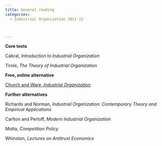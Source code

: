 ```yaml
---
title: General reading
categories:
  - Industrial Organization 2011-12



---
```

<b>Core texts</b>

Cabral, <i>Introduction to Industrial Organization</i>

Tirole, <i>The Theory of Industrial Organization</i>



<b>Free, online alternative</b>

<a href="https://works.bepress.com/cgi/viewcontent.cgi?article=1022&amp;context=jeffrey_church">Church and Ware, <i>Industrial Organization</i></a>



<b>Further alternatives</b> &nbsp; 

 Richards and   Norman, <i>Industrial Organization: Contemporary Theory and Empirical Applications</i><i>

</i>  Carlton and Perloff, <i>Modern Industrial Organization</i><i>

</i>  Motta, <i>Competition Policy</i> 

 Whinston, <i>Lectures on Antitrust Economics</i> 